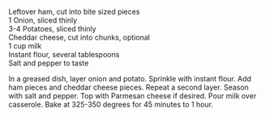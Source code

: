 ---
---

Leftover ham, cut into bite sized pieces  
1 Onion, sliced thinly  
3-4 Potatoes, sliced thinly  
Cheddar cheese, cut into chunks, optional  
1 cup milk  
Instant flour, several tablespoons   
Salt and pepper to taste 

In a greased dish, layer onion and potato. Sprinkle with instant flour. Add ham pieces and 
cheddar cheese pieces. Repeat a second layer. Season with salt and pepper. Top with 
Parmesan cheese if desired. Pour milk over casserole. Bake at 325-350 degrees for 45 minutes 
to 1 hour.